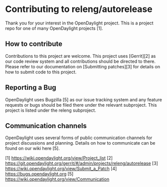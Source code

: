 # Contributing to releng/autorelease

Thank you for your interest in the OpenDaylight project. This is a project repo
for one of many OpenDaylight projects [1].

## How to contribute

Contributions to this project are welcome. This project uses [Gerrit][2] as our
code review system and all contributions should be directed to there. Please
refer to our documentation on [Submitting patches][3] for details on how to
submit code to this project.

## Reporting a Bug

OpenDaylight uses Bugzilla [5] as our issue tracking system and any feature
requests or bugs should be filed there under the relevant subproject. This
project is listed under the releng subproject.

## Communication channels

OpenDaylight uses several forms of public communication channels for project
discussions and planning. Details on how to communicate can be found on our
wiki here [5].

[1] <https://wiki.opendaylight.org/view/Project_list>
[2] <https://git.opendaylight.org/gerrit/#/admin/projects/releng/autorelease>
[3] <https://wiki.opendaylight.org/view/Submit_a_Patch>
[4] <https://bugs.opendaylight.org>
[5] <https://wiki.opendaylight.org/view/Communication>
